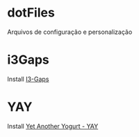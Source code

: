 # dotFiles
Arquivos de configuração e personalização

# i3Gaps

Install [I3-Gaps](https://archlinux.org/packages/community/x86_64/i3-gaps/)

# YAY

Install [Yet Another Yogurt - YAY](https://github.com/Jguer/yay)

